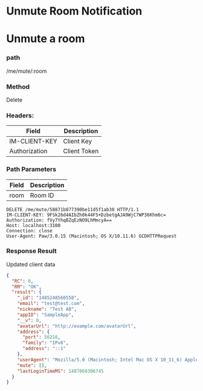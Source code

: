 # Unmute Room Notification

# Unmute a room

### path

/me/mute/:room

### Method

Delete

### Headers:

| Field         | Description  |
| ------------- | ------------ |
| IM-CLIENT-KEY | Client Key   |
| Authorization | Client Token |

### Path Parameters

| Field | Description |
| ----- | ----------- |
| room  | Room ID     |

```
DELETE /me/mute/58871b877390be11d5f1ab30 HTTP/1.1
IM-CLIENT-KEY: 9FSk26d4AIbZh0k44F5+DzbetgAJA9WjC7WP36Khm6c=
Authorization: fVy7YhqBZqEzNO9LhMmcyA==
Host: localhost:3100
Connection: close
User-Agent: Paw/3.0.15 (Macintosh; OS X/10.11.6) GCDHTTPRequest
```

### Response Result

Updated client data

```json
{
  "RC": 0,
  "RM": "OK",
  "result": {
    "_id": "1485248560558",
    "email": "test@test.com",
    "nickname": "Test AB",
    "appID": "SampleApp",
    "__v": 0,
    "avatarUrl": "http://example.com/avatarUrl",
    "address": {
      "port": 56216,
      "family": "IPv6",
      "address": "::1"
    },
    "userAgent": "Mozilla/5.0 (Macintosh; Intel Mac OS X 10_11_6) AppleWebKit/537.36 (KHTML, like Gecko) Chrome/56.0.2924.87 Safari/537.36",
    "mute": [],
    "lastLoginTimeMS": 1487068306745
  }
}
```